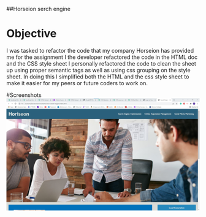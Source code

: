 ##Horseion serch engine

# Objective

I was tasked to refactor the code that my company Horseion has provided me for the assignment I the developer refactored the code in the HTML doc and the CSS style sheet I personally refactored the code to clean the sheet up using proper semantic tags as well as using css grouping on the style sheet. In doing this I simplified both the HTML and the css style sheet to make it easier for my peers or future coders to work on. 

#Screenshots
![Screenshot](./assets/images/Screenshot%20Horiseon140646.jpg)
